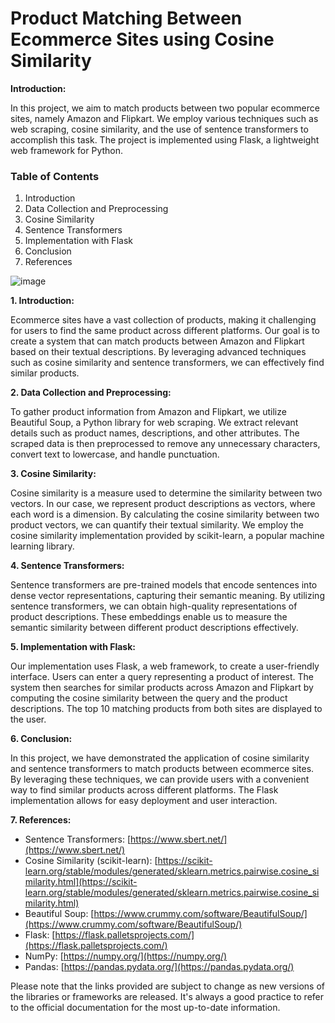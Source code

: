 # Product Matching Between Ecommerce Sites using Cosine Similarity

**Introduction:**

In this project, we aim to match products between two popular ecommerce sites, namely Amazon and Flipkart. We employ various techniques such as web scraping, cosine similarity, and the use of sentence transformers to accomplish this task. The project is implemented using Flask, a lightweight web framework for Python.

### Table of Contents

1. Introduction
2. Data Collection and Preprocessing
3. Cosine Similarity
4. Sentence Transformers
5. Implementation with Flask
6. Conclusion
7. References

![image](https://github.com/PankajBarai/productMatching/assets/96985326/2de2ace5-0922-4bf7-9179-bf6c749c6b6d)


**1. Introduction:**

Ecommerce sites have a vast collection of products, making it challenging for users to find the same product across different platforms. Our goal is to create a system that can match products between Amazon and Flipkart based on their textual descriptions. By leveraging advanced techniques such as cosine similarity and sentence transformers, we can effectively find similar products.

**2. Data Collection and Preprocessing:**

To gather product information from Amazon and Flipkart, we utilize Beautiful Soup, a Python library for web scraping. We extract relevant details such as product names, descriptions, and other attributes. The scraped data is then preprocessed to remove any unnecessary characters, convert text to lowercase, and handle punctuation.

**3. Cosine Similarity:**

Cosine similarity is a measure used to determine the similarity between two vectors. In our case, we represent product descriptions as vectors, where each word is a dimension. By calculating the cosine similarity between two product vectors, we can quantify their textual similarity. We employ the cosine similarity implementation provided by scikit-learn, a popular machine learning library.

**4. Sentence Transformers:**

Sentence transformers are pre-trained models that encode sentences into dense vector representations, capturing their semantic meaning. By utilizing sentence transformers, we can obtain high-quality representations of product descriptions. These embeddings enable us to measure the semantic similarity between different product descriptions effectively.

**5. Implementation with Flask:**

Our implementation uses Flask, a web framework, to create a user-friendly interface. Users can enter a query representing a product of interest. The system then searches for similar products across Amazon and Flipkart by computing the cosine similarity between the query and the product descriptions. The top 10 matching products from both sites are displayed to the user.

**6. Conclusion:**

In this project, we have demonstrated the application of cosine similarity and sentence transformers to match products between ecommerce sites. By leveraging these techniques, we can provide users with a convenient way to find similar products across different platforms. The Flask implementation allows for easy deployment and user interaction.

**7. References:**

- Sentence Transformers: [https://www.sbert.net/](https://www.sbert.net/)
- Cosine Similarity (scikit-learn): [https://scikit-learn.org/stable/modules/generated/sklearn.metrics.pairwise.cosine_similarity.html](https://scikit-learn.org/stable/modules/generated/sklearn.metrics.pairwise.cosine_similarity.html)
- Beautiful Soup: [https://www.crummy.com/software/BeautifulSoup/](https://www.crummy.com/software/BeautifulSoup/)
- Flask: [https://flask.palletsprojects.com/](https://flask.palletsprojects.com/)
- NumPy: [https://numpy.org/](https://numpy.org/)
- Pandas: [https://pandas.pydata.org/](https://pandas.pydata.org/)

Please note that the links provided are subject to change as new versions of the libraries or frameworks are released. It's always a good practice to refer to the official documentation for the most up-to-date information.
